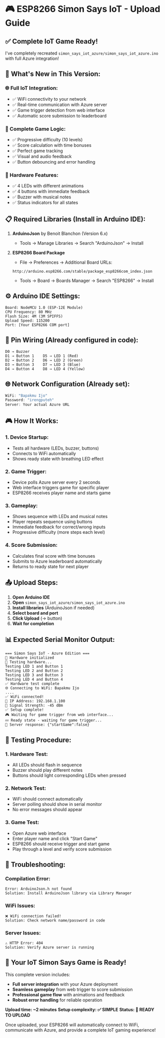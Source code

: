 # 🎮 ESP8266 Simon Says IoT - Upload Guide

## ✅ **Complete IoT Game Ready!**

I've completely recreated `simon_says_iot_azure/simon_says_iot_azure.ino` with full Azure integration!

## 🚀 **What's New in This Version:**

### **🌐 Full IoT Integration:**
- ✅ WiFi connectivity to your network
- ✅ Real-time communication with Azure server
- ✅ Game trigger detection from web interface
- ✅ Automatic score submission to leaderboard

### **🎯 Complete Game Logic:**
- ✅ Progressive difficulty (10 levels)
- ✅ Score calculation with time bonuses
- ✅ Perfect game tracking
- ✅ Visual and audio feedback
- ✅ Button debouncing and error handling

### **🔧 Hardware Features:**
- ✅ 4 LEDs with different animations
- ✅ 4 buttons with immediate feedback
- ✅ Buzzer with musical notes
- ✅ Status indicators for all states

## 📋 **Required Libraries (Install in Arduino IDE):**

1. **ArduinoJson** by Benoit Blanchon (Version 6.x)
   - Tools → Manage Libraries → Search "ArduinoJson" → Install

2. **ESP8266 Board Package**
   - File → Preferences → Additional Board URLs:
   ```
   http://arduino.esp8266.com/stable/package_esp8266com_index.json
   ```
   - Tools → Board → Boards Manager → Search "ESP8266" → Install

## ⚙️ **Arduino IDE Settings:**
```
Board: NodeMCU 1.0 (ESP-12E Module)
CPU Frequency: 80 MHz
Flash Size: 4M (3M SPIFFS)
Upload Speed: 115200
Port: [Your ESP8266 COM port]
```

## 🔌 **Pin Wiring (Already configured in code):**
```
D0 → Buzzer
D1 → Button 1    D5 → LED 1 (Red)
D2 → Button 2    D6 → LED 2 (Green) 
D3 → Button 3    D7 → LED 3 (Blue)
D4 → Button 4    D8 → LED 4 (Yellow)
```

## 🌐 **Network Configuration (Already set):**
```cpp
WiFi: "Bapakmu Ijo" 
Password: "irengputeh"
Server: Your actual Azure URL
```

## 🎮 **How It Works:**

### **1. Device Startup:**
- Tests all hardware (LEDs, buzzer, buttons)
- Connects to WiFi automatically
- Shows ready state with breathing LED effect

### **2. Game Trigger:**
- Device polls Azure server every 2 seconds
- Web interface triggers game for specific player
- ESP8266 receives player name and starts game

### **3. Gameplay:**
- Shows sequence with LEDs and musical notes
- Player repeats sequence using buttons
- Immediate feedback for correct/wrong inputs
- Progressive difficulty (more steps each level)

### **4. Score Submission:**
- Calculates final score with time bonuses
- Submits to Azure leaderboard automatically
- Returns to ready state for next player

## 📤 **Upload Steps:**

1. **Open Arduino IDE**
2. **Open** `simon_says_iot_azure/simon_says_iot_azure.ino`
3. **Install libraries** (ArduinoJson if needed)
4. **Select board and port**
5. **Click Upload** (→ button)
6. **Wait for completion**

## 📊 **Expected Serial Monitor Output:**
```
=== Simon Says IoT - Azure Edition ===
🔧 Hardware initialized
🧪 Testing hardware...
Testing LED 1 and Button 1
Testing LED 2 and Button 2
Testing LED 3 and Button 3
Testing LED 4 and Button 4
✅ Hardware test complete
🌐 Connecting to WiFi: Bapakmu Ijo
....
✅ WiFi connected!
📱 IP Address: 192.168.1.100
📶 Signal Strength: -45 dBm
✅ Setup complete!
🎮 Waiting for game trigger from web interface...
💤 Ready state - waiting for game trigger...
📡 Server response: {"startGame":false}
```

## 🎯 **Testing Procedure:**

### **1. Hardware Test:**
- All LEDs should flash in sequence
- Buzzer should play different notes
- Buttons should light corresponding LEDs when pressed

### **2. Network Test:**
- WiFi should connect automatically
- Server polling should show in serial monitor
- No error messages should appear

### **3. Game Test:**
- Open Azure web interface
- Enter player name and click "Start Game"
- ESP8266 should receive trigger and start game
- Play through a level and verify score submission

## 🚨 **Troubleshooting:**

### **Compilation Error:**
```
Error: ArduinoJson.h not found
Solution: Install ArduinoJson library via Library Manager
```

### **WiFi Issues:**
```
❌ WiFi connection failed!
Solution: Check network name/password in code
```

### **Server Issues:**
```
⚠️ HTTP Error: 404
Solution: Verify Azure server is running
```

## 🎊 **Your IoT Simon Says Game is Ready!**

This complete version includes:
- **Full server integration** with your Azure deployment
- **Seamless gameplay** from web trigger to score submission
- **Professional game flow** with animations and feedback
- **Robust error handling** for reliable operation

**Upload time: ~2 minutes**
**Setup complexity: ✅ SIMPLE**
**Status: 🚀 READY TO UPLOAD**

Once uploaded, your ESP8266 will automatically connect to WiFi, communicate with Azure, and provide a complete IoT gaming experience! 